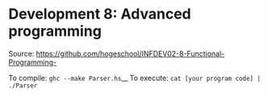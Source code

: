 # Development 8: Advanced programming

Source: https://github.com/hogeschool/INFDEV02-8-Functional-Programming-

To compile: `ghc --make Parser.hs`__
To execute: `cat [your program code] | ./Parser`
